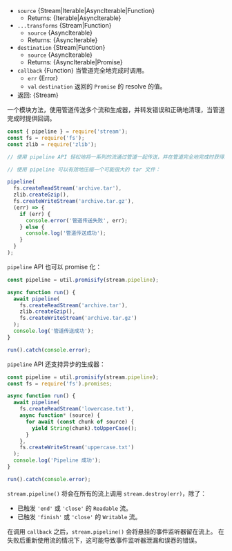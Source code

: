<!-- YAML
added: v10.0.0
changes:
  - version: v13.10.0
    pr-url: https://github.com/nodejs/node/pull/31223
    description: Add support for async generators.
  - version: v14.0.0
    pr-url: https://github.com/nodejs/node/pull/32158
    description: The `pipeline(..., cb)` will wait for the `'close'` event
                 before invoking the callback. The implementation tries to
                 detect legacy streams and only apply this behavior to streams
                 which are expected to emit `'close'`.
-->

* `source` {Stream|Iterable|AsyncIterable|Function}
  * Returns: {Iterable|AsyncIterable}
* `...transforms` {Stream|Function}
  * `source` {AsyncIterable}
  * Returns: {AsyncIterable}
* `destination` {Stream|Function}
  * `source` {AsyncIterable}
  * Returns: {AsyncIterable|Promise}
* `callback` {Function} 当管道完全地完成时调用。
  * `err` {Error}
  * `val` `destination` 返回的 `Promise` 的 resolve 的值。 
* 返回: {Stream}

一个模块方法，使用管道传送多个流和生成器，并转发错误和正确地清理，当管道完成时提供回调。

```js
const { pipeline } = require('stream');
const fs = require('fs');
const zlib = require('zlib');

// 使用 pipeline API 轻松地将一系列的流通过管道一起传送，并在管道完全地完成时获得通知。

// 使用 pipeline 可以有效地压缩一个可能很大的 tar 文件：

pipeline(
  fs.createReadStream('archive.tar'),
  zlib.createGzip(),
  fs.createWriteStream('archive.tar.gz'),
  (err) => {
    if (err) {
      console.error('管道传送失败', err);
    } else {
      console.log('管道传送成功');
    }
  }
);
```

`pipeline` API 也可以 promise 化：

```js
const pipeline = util.promisify(stream.pipeline);

async function run() {
  await pipeline(
    fs.createReadStream('archive.tar'),
    zlib.createGzip(),
    fs.createWriteStream('archive.tar.gz')
  );
  console.log('管道传送成功');
}

run().catch(console.error);
```

`pipeline` API 还支持异步的生成器：

```js
const pipeline = util.promisify(stream.pipeline);
const fs = require('fs').promises;

async function run() {
  await pipeline(
    fs.createReadStream('lowercase.txt'),
    async function* (source) {
      for await (const chunk of source) {
        yield String(chunk).toUpperCase();
      }
    },
    fs.createWriteStream('uppercase.txt')
  );
  console.log('Pipeline 成功');
}

run().catch(console.error);
```

`stream.pipeline()` 将会在所有的流上调用 `stream.destroy(err)`，除了：
* 已触发 `'end'` 或 `'close'` 的 `Readable` 流。
* 已触发 `'finish'` 或 `'close'` 的 `Writable` 流。

在调用 `callback` 之后，`stream.pipeline()` 会将悬挂的事件监听器留在流上。
在失败后重新使用流的情况下，这可能导致事件监听器泄漏和误吞的错误。

